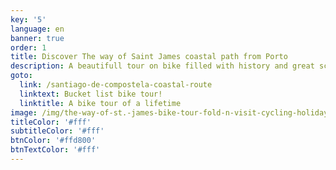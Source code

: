 ```yaml
---
key: '5'
language: en
banner: true
order: 1
title: Discover The way of Saint James coastal path from Porto
description: A beautifull tour on bike filled with history and great sceneries.
goto:
  link: /santiago-de-compostela-coastal-route
  linktext: Bucket list bike tour!
  linktitle: A bike tour of a lifetime
image: /img/the-way-of-st.-james-bike-tour-fold-n-visit-cycling-holidays-3826.jpg
titleColor: '#fff'
subtitleColor: '#fff'
btnColor: '#ffd800'
btnTextColor: '#fff'
---
```


